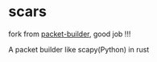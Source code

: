 # scars
fork from [packet-builder](https://github.com/hughesac/packet_builder), good job !!!

A packet builder like scapy(Python) in rust



